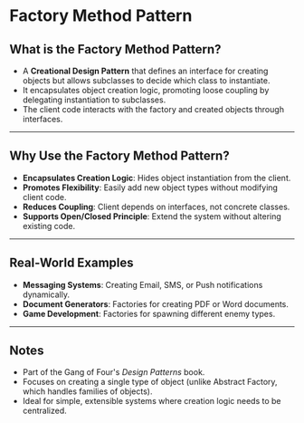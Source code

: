 # Factory Method Pattern

## What is the Factory Method Pattern?

- A **Creational Design Pattern** that defines an interface for creating objects but allows subclasses to decide which class to instantiate.
- It encapsulates object creation logic, promoting loose coupling by delegating instantiation to subclasses.
- The client code interacts with the factory and created objects through interfaces.

---

## Why Use the Factory Method Pattern?

- **Encapsulates Creation Logic**: Hides object instantiation from the client.
- **Promotes Flexibility**: Easily add new object types without modifying client code.
- **Reduces Coupling**: Client depends on interfaces, not concrete classes.
- **Supports Open/Closed Principle**: Extend the system without altering existing code.

---

## Real-World Examples

- **Messaging Systems**: Creating Email, SMS, or Push notifications dynamically.
- **Document Generators**: Factories for creating PDF or Word documents.
- **Game Development**: Factories for spawning different enemy types.

---

## Notes

- Part of the Gang of Four's *Design Patterns* book.
- Focuses on creating a single type of object (unlike Abstract Factory, which handles families of objects).
- Ideal for simple, extensible systems where creation logic needs to be centralized.
